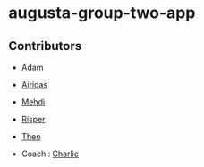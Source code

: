 # augusta-group-two-app

## Contributors

- [Adam]()
- [Airidas](https://github.com/Adaz99)
- [Mehdi]()
- [Risper]()
- [Theo]()

- Coach : [Charlie](https://github.com/Charlie-robin)
